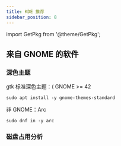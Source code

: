 ```yaml
---
title: KDE 推荐
sidebar_position: 8
---
```


import GetPkg from '@theme/GetPkg';

## 来自 GNOME 的软件

<!--
### 特殊字符与 emoji 检索器

<GetPkg name="gnome-characters" apt dnf pacman/>
-->

### 深色主题

gtk 标准深色主题：( GNOME >= 42

    sudo apt install -y gnome-themes-standard

非 GNOME：Arc

    sudo dnf in -y arc

### 磁盘占用分析

<GetPkg name="baobab" apt dnf pacman />
